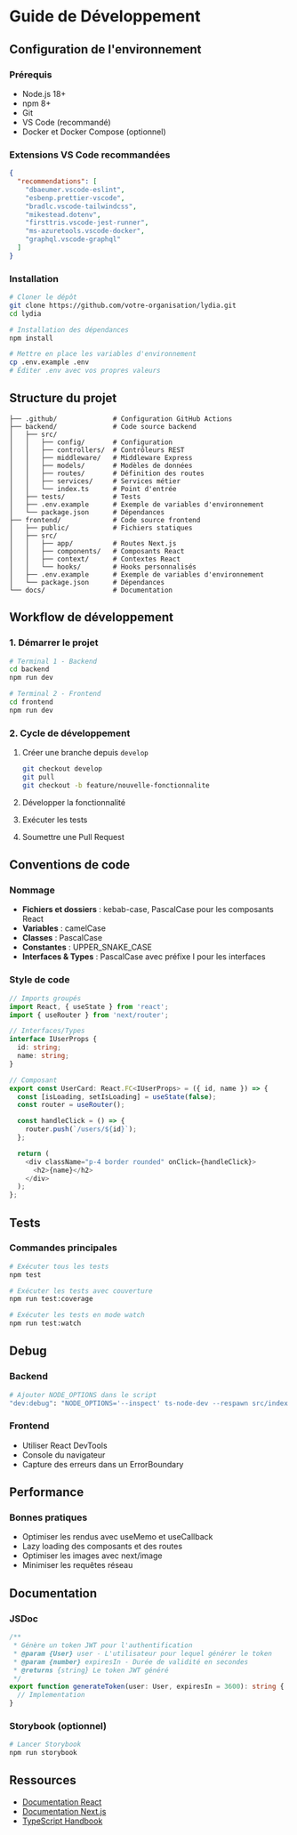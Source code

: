 # Guide de Développement

## Configuration de l'environnement

### Prérequis

- Node.js 18+
- npm 8+
- Git
- VS Code (recommandé)
- Docker et Docker Compose (optionnel)

### Extensions VS Code recommandées

```json
{
  "recommendations": [
    "dbaeumer.vscode-eslint",
    "esbenp.prettier-vscode",
    "bradlc.vscode-tailwindcss",
    "mikestead.dotenv",
    "firsttris.vscode-jest-runner",
    "ms-azuretools.vscode-docker",
    "graphql.vscode-graphql"
  ]
}
```

### Installation

```bash
# Cloner le dépôt
git clone https://github.com/votre-organisation/lydia.git
cd lydia

# Installation des dépendances
npm install

# Mettre en place les variables d'environnement
cp .env.example .env
# Éditer .env avec vos propres valeurs
```

## Structure du projet

```
├── .github/              # Configuration GitHub Actions
├── backend/              # Code source backend
│   ├── src/
│   │   ├── config/       # Configuration
│   │   ├── controllers/  # Contrôleurs REST
│   │   ├── middleware/   # Middleware Express
│   │   ├── models/       # Modèles de données
│   │   ├── routes/       # Définition des routes
│   │   ├── services/     # Services métier
│   │   └── index.ts      # Point d'entrée
│   ├── tests/            # Tests
│   ├── .env.example      # Exemple de variables d'environnement
│   └── package.json      # Dépendances
├── frontend/             # Code source frontend
│   ├── public/           # Fichiers statiques
│   ├── src/
│   │   ├── app/          # Routes Next.js
│   │   ├── components/   # Composants React
│   │   ├── context/      # Contextes React
│   │   └── hooks/        # Hooks personnalisés
│   ├── .env.example      # Exemple de variables d'environnement
│   └── package.json      # Dépendances
└── docs/                 # Documentation
```

## Workflow de développement

### 1. Démarrer le projet

```bash
# Terminal 1 - Backend
cd backend
npm run dev

# Terminal 2 - Frontend
cd frontend
npm run dev
```

### 2. Cycle de développement

1. Créer une branche depuis `develop`
   ```bash
   git checkout develop
   git pull
   git checkout -b feature/nouvelle-fonctionnalite
   ```

2. Développer la fonctionnalité
3. Exécuter les tests
4. Soumettre une Pull Request

## Conventions de code

### Nommage

- **Fichiers et dossiers** : kebab-case, PascalCase pour les composants React
- **Variables** : camelCase
- **Classes** : PascalCase
- **Constantes** : UPPER_SNAKE_CASE
- **Interfaces & Types** : PascalCase avec préfixe I pour les interfaces

### Style de code

```typescript
// Imports groupés
import React, { useState } from 'react';
import { useRouter } from 'next/router';

// Interfaces/Types
interface IUserProps {
  id: string;
  name: string;
}

// Composant
export const UserCard: React.FC<IUserProps> = ({ id, name }) => {
  const [isLoading, setIsLoading] = useState(false);
  const router = useRouter();

  const handleClick = () => {
    router.push(`/users/${id}`);
  };

  return (
    <div className="p-4 border rounded" onClick={handleClick}>
      <h2>{name}</h2>
    </div>
  );
};
```

## Tests

### Commandes principales

```bash
# Exécuter tous les tests
npm test

# Exécuter les tests avec couverture
npm run test:coverage

# Exécuter les tests en mode watch
npm run test:watch
```

## Debug

### Backend

```bash
# Ajouter NODE_OPTIONS dans le script
"dev:debug": "NODE_OPTIONS='--inspect' ts-node-dev --respawn src/index.ts"
```

### Frontend

- Utiliser React DevTools
- Console du navigateur
- Capture des erreurs dans un ErrorBoundary

## Performance

### Bonnes pratiques

- Optimiser les rendus avec useMemo et useCallback
- Lazy loading des composants et des routes
- Optimiser les images avec next/image
- Minimiser les requêtes réseau

## Documentation

### JSDoc

```typescript
/**
 * Génère un token JWT pour l'authentification
 * @param {User} user - L'utilisateur pour lequel générer le token
 * @param {number} expiresIn - Durée de validité en secondes
 * @returns {string} Le token JWT généré
 */
export function generateToken(user: User, expiresIn = 3600): string {
  // Implementation
}
```

### Storybook (optionnel)

```bash
# Lancer Storybook
npm run storybook
```

## Ressources

- [Documentation React](https://react.dev/)
- [Documentation Next.js](https://nextjs.org/docs)
- [TypeScript Handbook](https://www.typescriptlang.org/docs/handbook/intro.html) 